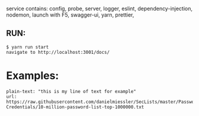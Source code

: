 service contains:
config, probe, server, logger, eslint, dependency-injection, nodemon, launch with F5, swagger-ui, yarn, prettier,

## RUN:
    $ yarn run start  
    navigate to http://localhost:3001/docs/  

# Examples:
    plain-text: "this is my line of text for example"  
    url: https://raw.githubusercontent.com/danielmiessler/SecLists/master/Passwords/Common-Credentials/10-million-password-list-top-1000000.txt  

